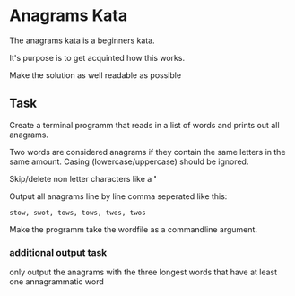 # Anagrams Kata

The anagrams kata is a beginners kata.

It's purpose is to get acquinted how this works.

Make the solution as well readable as possible

## Task

Create a terminal programm that reads in a list of words and prints out all anagrams.

Two words are considered anagrams if they contain the same letters in the same amount. Casing (lowercase/uppercase)
should be ignored.

Skip/delete non letter characters like a **'**

Output all anagrams line by line comma seperated like this:

```
stow, swot, tows, tows, twos, twos
```

Make the programm take the wordfile as a commandline argument.

### additional output task

only output the anagrams with the three longest words that have at least one annagrammatic word
